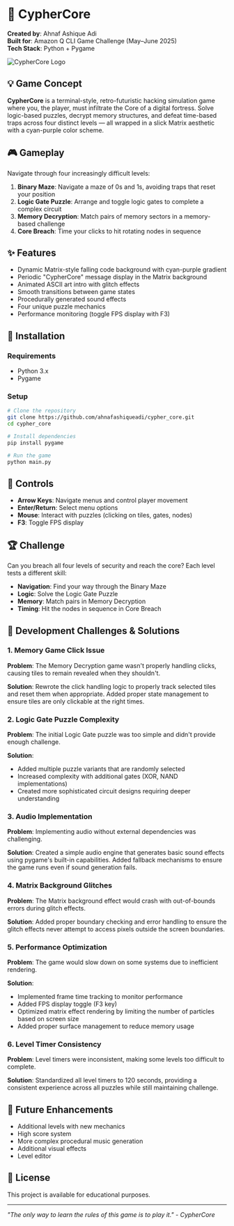 # 🧠 CypherCore

**Created by**: Ahnaf Ashique Adi  
**Built for**: Amazon Q CLI Game Challenge (May–June 2025)  
**Tech Stack**: Python + Pygame  

![CypherCore Logo](https://via.placeholder.com/800x200/0a0a0a/00ff00?text=CypherCore)

## 💡 Game Concept

**CypherCore** is a terminal-style, retro-futuristic hacking simulation game where you, the player, must infiltrate the Core of a digital fortress. Solve logic-based puzzles, decrypt memory structures, and defeat time-based traps across four distinct levels — all wrapped in a slick Matrix aesthetic with a cyan-purple color scheme.

## 🎮 Gameplay

Navigate through four increasingly difficult levels:

1. **Binary Maze**: Navigate a maze of 0s and 1s, avoiding traps that reset your position
2. **Logic Gate Puzzle**: Arrange and toggle logic gates to complete a complex circuit
3. **Memory Decryption**: Match pairs of memory sectors in a memory-based challenge
4. **Core Breach**: Time your clicks to hit rotating nodes in sequence

## ✨ Features

- Dynamic Matrix-style falling code background with cyan-purple gradient
- Periodic "CypherCore" message display in the Matrix background
- Animated ASCII art intro with glitch effects
- Smooth transitions between game states
- Procedurally generated sound effects
- Four unique puzzle mechanics
- Performance monitoring (toggle FPS display with F3)

## 🔧 Installation

### Requirements
- Python 3.x
- Pygame

### Setup
```bash
# Clone the repository
git clone https://github.com/ahnafashiqueadi/cypher_core.git
cd cypher_core

# Install dependencies
pip install pygame

# Run the game
python main.py
```

## 🎯 Controls

- **Arrow Keys**: Navigate menus and control player movement
- **Enter/Return**: Select menu options
- **Mouse**: Interact with puzzles (clicking on tiles, gates, nodes)
- **F3**: Toggle FPS display

## 🏆 Challenge

Can you breach all four levels of security and reach the core? Each level tests a different skill:
- **Navigation**: Find your way through the Binary Maze
- **Logic**: Solve the Logic Gate Puzzle
- **Memory**: Match pairs in Memory Decryption
- **Timing**: Hit the nodes in sequence in Core Breach

## 📝 Development Challenges & Solutions

### 1. Memory Game Click Issue
**Problem**: The Memory Decryption game wasn't properly handling clicks, causing tiles to remain revealed when they shouldn't.

**Solution**: Rewrote the click handling logic to properly track selected tiles and reset them when appropriate. Added proper state management to ensure tiles are only clickable at the right times.

### 2. Logic Gate Puzzle Complexity
**Problem**: The initial Logic Gate puzzle was too simple and didn't provide enough challenge.

**Solution**: 
- Added multiple puzzle variants that are randomly selected
- Increased complexity with additional gates (XOR, NAND implementations)
- Created more sophisticated circuit designs requiring deeper understanding

### 3. Audio Implementation
**Problem**: Implementing audio without external dependencies was challenging.

**Solution**: Created a simple audio engine that generates basic sound effects using pygame's built-in capabilities. Added fallback mechanisms to ensure the game runs even if sound generation fails.

### 4. Matrix Background Glitches
**Problem**: The Matrix background effect would crash with out-of-bounds errors during glitch effects.

**Solution**: Added proper boundary checking and error handling to ensure the glitch effects never attempt to access pixels outside the screen boundaries.

### 5. Performance Optimization
**Problem**: The game would slow down on some systems due to inefficient rendering.

**Solution**:
- Implemented frame time tracking to monitor performance
- Added FPS display toggle (F3 key)
- Optimized matrix effect rendering by limiting the number of particles based on screen size
- Added proper surface management to reduce memory usage

### 6. Level Timer Consistency
**Problem**: Level timers were inconsistent, making some levels too difficult to complete.

**Solution**: Standardized all level timers to 120 seconds, providing a consistent experience across all puzzles while still maintaining challenge.

## 🔮 Future Enhancements

- Additional levels with new mechanics
- High score system
- More complex procedural music generation
- Additional visual effects
- Level editor

## 📜 License

This project is available for educational purposes.

---

*"The only way to learn the rules of this game is to play it." - CypherCore*
